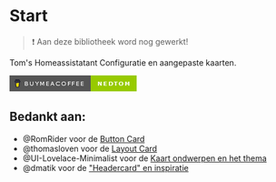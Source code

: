 # Start

> :exclamation: Aan deze bibliotheek word nog gewerkt!

Tom's Homeassistatant Configuratie en aangepaste kaarten.

[![buymeacoffee](/images/buymeacoffee.png)](https://www.buymeacoffee.com/nedtom)

## Bedankt aan:

- @RomRider voor de [Button Card](https://github.com/custom-cards/button-card)
- @thomasloven voor de [Layout Card](https://github.com/thomasloven/lovelace-layout-card)
- @UI-Lovelace-Minimalist voor de [Kaart ondwerpen en het thema](https://ui-lovelace-minimalist.github.io/UI/)
- @dmatik voor de ["Headercard" en inspiratie](https://github.com/dmatik/homeassistant-config)
